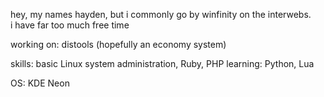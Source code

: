 hey, my names hayden, but i commonly go by winfinity on the interwebs.  
i have far too much free time

working on: distools (hopefully an economy system)

skills: basic Linux system administration, Ruby, PHP
learning: Python, Lua

OS: KDE Neon
